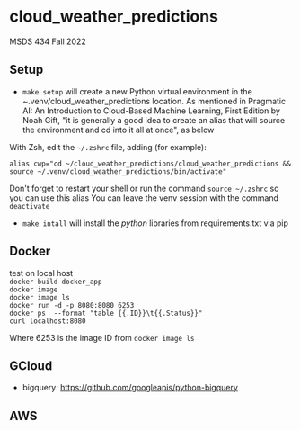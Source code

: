 # cloud_weather_predictions
MSDS 434 Fall 2022

## Setup
* `make setup` will create a new Python virtual environment in the ~.venv/cloud_weather_predictions location. As mentioned in Pragmatic AI: An Introduction to Cloud-Based Machine 
Learning, First Edition by Noah Gift, "it is generally a good idea to create an alias that will source the environment and cd into it all at once", as below 

With Zsh, edit the `~/.zshrc` file, adding (for example):
```
alias cwp="cd ~/cloud_weather_predictions/cloud_weather_predictions && source ~/.venv/cloud_weather_predictions/bin/activate"
```
Don't forget to restart your shell or run the command `source ~/.zshrc` so you can use this alias
You can leave the venv session with the command `deactivate`

* `make intall` will install the _python_ libraries from requirements.txt via pip

## Docker
test on local host     
`docker build docker_app`     
`docker image`    
`docker image ls`     
`docker run -d -p 8080:8080 6253`     
`docker ps  --format "table {{.ID}}\t{{.Status}}"`     
`curl localhost:8080`    
    
Where 6253 is the image ID from `docker image ls`
     
## GCloud
* bigquery: https://github.com/googleapis/python-bigquery

## AWS
